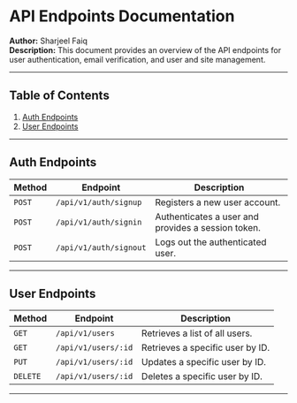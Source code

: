 # API Endpoints Documentation

**Author:** Sharjeel Faiq  
**Description:** This document provides an overview of the API endpoints for
user authentication, email verification, and user and site management.

---

## Table of Contents

1. [Auth Endpoints](#auth-endpoints)
1. [User Endpoints](#user-endpoints)

---

## Auth Endpoints

| **Method** | **Endpoint**           | **Description**                                    |
| ---------- | ---------------------- | -------------------------------------------------- |
| `POST`     | `/api/v1/auth/signup`  | Registers a new user account.                      |
| `POST`     | `/api/v1/auth/signin`  | Authenticates a user and provides a session token. |
| `POST`     | `/api/v1/auth/signout` | Logs out the authenticated user.                   |

---

## User Endpoints

| **Method** | **Endpoint**           | **Description**                                    |
| ---------- | ---------------------- | -------------------------------------------------- |
| `GET`      | `/api/v1/users`        | Retrieves a list of all users.                     |
| `GET`      | `/api/v1/users/:id`    | Retrieves a specific user by ID.                   |
| `PUT`      | `/api/v1/users/:id`    | Updates a specific user by ID.                     |
| `DELETE`   | `/api/v1/users/:id`    | Deletes a specific user by ID.                     |

---